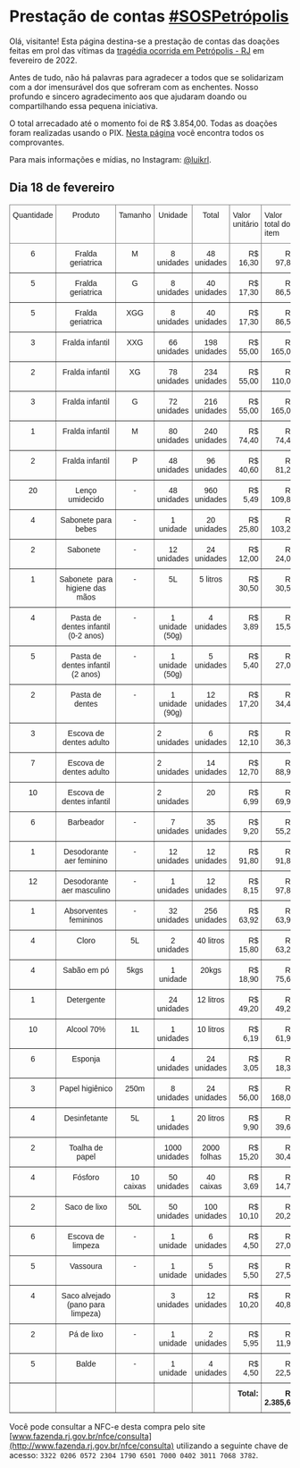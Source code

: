 # Prestação de contas [\#SOSPetrópolis](https://www.instagram.com/explore/tags/sospetropolis/)
Olá, visitante! Esta página destina-se a prestação de contas das doações feitas em prol das vítimas da [tragédia ocorrida em Petrópolis - RJ](https://www.cnnbrasil.com.br/nacional/imagens-mostram-a-cidade-de-petropolis-antes-e-depois-das-chuvas/) em fevereiro de 2022.

Antes de tudo, não há palavras para agradecer a todos que se solidarizam com a dor imensurável dos que sofreram com as enchentes. Nosso profundo e sincero agradecimento aos que ajudaram doando ou compartilhando essa pequena iniciativa.

O total arrecadado até o momento foi de R$ 3.854,00. Todas as doações foram realizadas usando o PIX. [Nesta página]() você encontra todos os comprovantes.

Para mais informações e mídias, no Instagram: [@luikrl](https://www.instagram.com/stories/highlights/18082089718295122/).

## Dia 18 de fevereiro
<style type="text/css">
.tg  {border-collapse:collapse;border-spacing:0;}
.tg td{border-color:black;border-style:solid;border-width:1px;font-family:Arial, sans-serif;font-size:14px;
  overflow:hidden;padding:10px 5px;word-break:normal;}
.tg th{border-color:black;border-style:solid;border-width:1px;font-family:Arial, sans-serif;font-size:14px;
  font-weight:normal;overflow:hidden;padding:10px 5px;word-break:normal;}
.tg .tg-c3ow{border-color:inherit;text-align:center;vertical-align:top}
.tg .tg-0pky{border-color:inherit;text-align:left;vertical-align:top}
.tg .tg-dvpl{border-color:inherit;text-align:right;vertical-align:top}
.tg .tg-6ic8{border-color:inherit;font-weight:bold;text-align:right;vertical-align:top}
@media screen and (max-width: 767px) {.tg {width: auto !important;}.tg col {width: auto !important;}.tg-wrap {overflow-x: auto;-webkit-overflow-scrolling: touch;}}</style>
<div class="tg-wrap"><table class="tg">
<thead>
  <tr>
    <th class="tg-c3ow">Quantidade</th>
    <th class="tg-c3ow">Produto</th>
    <th class="tg-c3ow">Tamanho</th>
    <th class="tg-c3ow"><span style="font-weight:normal">Unidade</span></th>
    <th class="tg-c3ow">Total</th>
    <th class="tg-0pky">Valor unitário</th>
    <th class="tg-0pky">Valor total do item</th>
  </tr>
</thead>
<tbody>
  <tr>
    <td class="tg-c3ow">6</td>
    <td class="tg-c3ow">Fralda geriatrica</td>
    <td class="tg-c3ow">M</td>
    <td class="tg-c3ow">8 unidades</td>
    <td class="tg-c3ow">48 unidades</td>
    <td class="tg-dvpl">R$ 16,30</td>
    <td class="tg-dvpl">R$ 97,80</td>
  </tr>
  <tr>
    <td class="tg-c3ow">5</td>
    <td class="tg-c3ow">Fralda geriatrica</td>
    <td class="tg-c3ow">G</td>
    <td class="tg-c3ow">8 unidades</td>
    <td class="tg-c3ow">40 unidades</td>
    <td class="tg-dvpl">R$ 17,30</td>
    <td class="tg-dvpl">R$ 86,50</td>
  </tr>
  <tr>
    <td class="tg-c3ow">5</td>
    <td class="tg-c3ow">Fralda geriatrica</td>
    <td class="tg-c3ow">XGG</td>
    <td class="tg-c3ow">8 unidades</td>
    <td class="tg-c3ow">40 unidades</td>
    <td class="tg-dvpl">R$ 17,30</td>
    <td class="tg-dvpl">R$ 86,50</td>
  </tr>
  <tr>
    <td class="tg-c3ow">3</td>
    <td class="tg-c3ow">Fralda infantil</td>
    <td class="tg-c3ow">XXG</td>
    <td class="tg-c3ow">66 unidades </td>
    <td class="tg-c3ow">198 unidades</td>
    <td class="tg-dvpl">R$ 55,00</td>
    <td class="tg-dvpl">R$ 165,00</td>
  </tr>
  <tr>
    <td class="tg-c3ow">2</td>
    <td class="tg-c3ow">Fralda infantil</td>
    <td class="tg-c3ow">XG </td>
    <td class="tg-c3ow">78 unidades</td>
    <td class="tg-c3ow">234 unidades</td>
    <td class="tg-dvpl">R$ 55,00</td>
    <td class="tg-dvpl">R$ 110,00</td>
  </tr>
  <tr>
    <td class="tg-c3ow">3</td>
    <td class="tg-c3ow">Fralda infantil</td>
    <td class="tg-c3ow">G</td>
    <td class="tg-c3ow">72 unidades</td>
    <td class="tg-c3ow">216 unidades</td>
    <td class="tg-dvpl">R$ 55,00</td>
    <td class="tg-dvpl">R$ 165,00</td>
  </tr>
  <tr>
    <td class="tg-c3ow">1</td>
    <td class="tg-c3ow">Fralda infantil</td>
    <td class="tg-c3ow">M</td>
    <td class="tg-c3ow">80 unidades</td>
    <td class="tg-c3ow">240 unidades</td>
    <td class="tg-dvpl">R$ 74,40</td>
    <td class="tg-dvpl">R$ 74,40</td>
  </tr>
  <tr>
    <td class="tg-c3ow">2</td>
    <td class="tg-c3ow">Fralda infantil</td>
    <td class="tg-c3ow">P</td>
    <td class="tg-c3ow">48 unidades</td>
    <td class="tg-c3ow">96 unidades</td>
    <td class="tg-dvpl">R$ 40,60</td>
    <td class="tg-dvpl">R$ 81,20</td>
  </tr>
  <tr>
    <td class="tg-c3ow">20</td>
    <td class="tg-c3ow">Lenço umidecido </td>
    <td class="tg-c3ow">-</td>
    <td class="tg-c3ow">48 unidades </td>
    <td class="tg-c3ow">960 unidades</td>
    <td class="tg-dvpl">R$ 5,49</td>
    <td class="tg-dvpl">R$ 109,80</td>
  </tr>
  <tr>
    <td class="tg-c3ow">4</td>
    <td class="tg-c3ow">Sabonete para bebes</td>
    <td class="tg-c3ow">-</td>
    <td class="tg-c3ow">1 unidade</td>
    <td class="tg-c3ow">20 unidades</td>
    <td class="tg-dvpl">R$ 25,80</td>
    <td class="tg-dvpl">R$ 103,20</td>
  </tr>
  <tr>
    <td class="tg-c3ow">2</td>
    <td class="tg-c3ow">Sabonete&nbsp;&nbsp;</td>
    <td class="tg-c3ow">-</td>
    <td class="tg-c3ow">12 unidades </td>
    <td class="tg-c3ow">24 unidades</td>
    <td class="tg-dvpl">R$ 12,00</td>
    <td class="tg-dvpl">R$ 24,00</td>
  </tr>
  <tr>
    <td class="tg-c3ow">1</td>
    <td class="tg-c3ow">Sabonete&nbsp;&nbsp;para higiene das mãos</td>
    <td class="tg-c3ow">-</td>
    <td class="tg-c3ow">5L</td>
    <td class="tg-c3ow">5 litros</td>
    <td class="tg-dvpl">R$ 30,50</td>
    <td class="tg-dvpl">R$ 30,50</td>
  </tr>
  <tr>
    <td class="tg-c3ow">4</td>
    <td class="tg-c3ow">Pasta de dentes infantil (0-2 anos)</td>
    <td class="tg-c3ow">-</td>
    <td class="tg-c3ow">1 unidade (50g)</td>
    <td class="tg-c3ow">4 unidades</td>
    <td class="tg-dvpl">R$ 3,89</td>
    <td class="tg-dvpl">R$ 15,56</td>
  </tr>
  <tr>
    <td class="tg-c3ow">5</td>
    <td class="tg-c3ow">Pasta de dentes infantil (2 anos)</td>
    <td class="tg-c3ow">-</td>
    <td class="tg-c3ow">1 unidade (50g)</td>
    <td class="tg-c3ow">5 unidades</td>
    <td class="tg-dvpl">R$ 5,40</td>
    <td class="tg-dvpl">R$ 27,00</td>
  </tr>
  <tr>
    <td class="tg-c3ow">2</td>
    <td class="tg-c3ow">Pasta de dentes</td>
    <td class="tg-c3ow">-</td>
    <td class="tg-c3ow">1 unidade (90g)</td>
    <td class="tg-c3ow">12 unidades</td>
    <td class="tg-dvpl">R$ 17,20</td>
    <td class="tg-dvpl">R$ 34,40</td>
  </tr>
  <tr>
    <td class="tg-c3ow">3</td>
    <td class="tg-c3ow">Escova de dentes adulto</td>
    <td class="tg-c3ow"></td>
    <td class="tg-0pky"><span style="font-weight:normal">2 unidades</span></td>
    <td class="tg-c3ow">6 unidades</td>
    <td class="tg-dvpl">R$ 12,10</td>
    <td class="tg-dvpl">R$ 36,30</td>
  </tr>
  <tr>
    <td class="tg-c3ow">7</td>
    <td class="tg-c3ow">Escova de dentes adulto</td>
    <td class="tg-c3ow"></td>
    <td class="tg-0pky"><span style="font-weight:normal">2 unidades</span></td>
    <td class="tg-c3ow">14 unidades</td>
    <td class="tg-dvpl">R$ 12,70</td>
    <td class="tg-dvpl">R$ 88,90</td>
  </tr>
  <tr>
    <td class="tg-c3ow">10</td>
    <td class="tg-c3ow">Escova de dentes infantil </td>
    <td class="tg-c3ow"></td>
    <td class="tg-0pky"><span style="font-weight:normal">2 unidades</span></td>
    <td class="tg-c3ow">20</td>
    <td class="tg-dvpl">R$ 6,99</td>
    <td class="tg-dvpl">R$ 69,90</td>
  </tr>
  <tr>
    <td class="tg-c3ow">6</td>
    <td class="tg-c3ow">Barbeador</td>
    <td class="tg-c3ow">-</td>
    <td class="tg-c3ow">7 unidades</td>
    <td class="tg-c3ow">35 unidades</td>
    <td class="tg-dvpl">R$ 9,20</td>
    <td class="tg-dvpl">R$ 55,20</td>
  </tr>
  <tr>
    <td class="tg-c3ow">1</td>
    <td class="tg-c3ow">Desodorante aer feminino</td>
    <td class="tg-c3ow">-</td>
    <td class="tg-c3ow">12 unidades</td>
    <td class="tg-c3ow">12 unidades</td>
    <td class="tg-dvpl">R$ 91,80</td>
    <td class="tg-dvpl">R$ 91,80</td>
  </tr>
  <tr>
    <td class="tg-c3ow">12</td>
    <td class="tg-c3ow">Desodorante aer masculino</td>
    <td class="tg-c3ow">-</td>
    <td class="tg-c3ow">1 unidades</td>
    <td class="tg-c3ow">12 unidades</td>
    <td class="tg-dvpl">R$ 8,15</td>
    <td class="tg-dvpl">R$ 97,80</td>
  </tr>
  <tr>
    <td class="tg-c3ow">1</td>
    <td class="tg-c3ow">Absorventes femininos</td>
    <td class="tg-c3ow">-</td>
    <td class="tg-c3ow">32 unidades</td>
    <td class="tg-c3ow">256 unidades</td>
    <td class="tg-dvpl">R$ 63,92</td>
    <td class="tg-dvpl">R$ 63,92</td>
  </tr>
  <tr>
    <td class="tg-c3ow">4</td>
    <td class="tg-c3ow">Cloro</td>
    <td class="tg-c3ow">5L</td>
    <td class="tg-c3ow">2 unidades</td>
    <td class="tg-c3ow">40 litros</td>
    <td class="tg-dvpl">R$ 15,80</td>
    <td class="tg-dvpl">R$ 63,20</td>
  </tr>
  <tr>
    <td class="tg-c3ow">4</td>
    <td class="tg-c3ow">Sabão em pó</td>
    <td class="tg-c3ow">5kgs</td>
    <td class="tg-c3ow">1 unidade </td>
    <td class="tg-c3ow">20kgs</td>
    <td class="tg-dvpl">R$ 18,90</td>
    <td class="tg-dvpl">R$ 75,60</td>
  </tr>
  <tr>
    <td class="tg-c3ow">1</td>
    <td class="tg-c3ow">Detergente</td>
    <td class="tg-0pky"></td>
    <td class="tg-c3ow">24 unidades</td>
    <td class="tg-c3ow">12 litros</td>
    <td class="tg-dvpl">R$ 49,20</td>
    <td class="tg-dvpl">R$ 49,20</td>
  </tr>
  <tr>
    <td class="tg-c3ow">10</td>
    <td class="tg-c3ow">Alcool 70%</td>
    <td class="tg-c3ow">1L</td>
    <td class="tg-c3ow">1 unidades</td>
    <td class="tg-c3ow">10 litros</td>
    <td class="tg-dvpl">R$ 6,19</td>
    <td class="tg-dvpl">R$ 61,90</td>
  </tr>
  <tr>
    <td class="tg-c3ow">6</td>
    <td class="tg-c3ow">Esponja </td>
    <td class="tg-0pky"></td>
    <td class="tg-c3ow">4 unidades</td>
    <td class="tg-c3ow">24 unidades</td>
    <td class="tg-dvpl">R$ 3,05</td>
    <td class="tg-dvpl">R$ 18,30</td>
  </tr>
  <tr>
    <td class="tg-c3ow">3</td>
    <td class="tg-c3ow">Papel higiênico</td>
    <td class="tg-c3ow">250m</td>
    <td class="tg-c3ow">8 unidades</td>
    <td class="tg-c3ow">24 unidades</td>
    <td class="tg-dvpl">R$ 56,00</td>
    <td class="tg-dvpl">R$ 168,00</td>
  </tr>
  <tr>
    <td class="tg-c3ow">4</td>
    <td class="tg-c3ow">Desinfetante</td>
    <td class="tg-c3ow">5L</td>
    <td class="tg-c3ow">1 unidades</td>
    <td class="tg-c3ow">20 litros</td>
    <td class="tg-dvpl">R$ 9,90</td>
    <td class="tg-dvpl">R$ 39,60</td>
  </tr>
  <tr>
    <td class="tg-c3ow">2</td>
    <td class="tg-c3ow">Toalha de papel</td>
    <td class="tg-0pky"></td>
    <td class="tg-c3ow">1000 unidades</td>
    <td class="tg-c3ow">2000 folhas</td>
    <td class="tg-dvpl">R$ 15,20</td>
    <td class="tg-dvpl">R$ 30,40</td>
  </tr>
  <tr>
    <td class="tg-c3ow">4</td>
    <td class="tg-c3ow">Fósforo </td>
    <td class="tg-c3ow">10 caixas</td>
    <td class="tg-c3ow">50 unidades</td>
    <td class="tg-c3ow">40 caixas</td>
    <td class="tg-dvpl">R$ 3,69</td>
    <td class="tg-dvpl">R$ 14,76</td>
  </tr>
  <tr>
    <td class="tg-c3ow">2</td>
    <td class="tg-c3ow">Saco de lixo</td>
    <td class="tg-c3ow">50L</td>
    <td class="tg-c3ow">50 unidades</td>
    <td class="tg-c3ow">100 unidades</td>
    <td class="tg-dvpl">R$ 10,10</td>
    <td class="tg-dvpl">R$ 20,20</td>
  </tr>
  <tr>
    <td class="tg-c3ow">6</td>
    <td class="tg-c3ow">Escova de limpeza</td>
    <td class="tg-c3ow">-</td>
    <td class="tg-c3ow">1 unidade</td>
    <td class="tg-c3ow">6 unidades </td>
    <td class="tg-dvpl">R$ 4,50</td>
    <td class="tg-dvpl">R$ 27,00</td>
  </tr>
  <tr>
    <td class="tg-c3ow">5</td>
    <td class="tg-c3ow">Vassoura</td>
    <td class="tg-c3ow">-</td>
    <td class="tg-c3ow">1 unidade</td>
    <td class="tg-c3ow">5 unidades </td>
    <td class="tg-dvpl">R$ 5,50</td>
    <td class="tg-dvpl">R$ 27,50</td>
  </tr>
  <tr>
    <td class="tg-c3ow">4</td>
    <td class="tg-c3ow">Saco alvejado (pano para limpeza)</td>
    <td class="tg-0pky"></td>
    <td class="tg-c3ow">3 unidades</td>
    <td class="tg-c3ow">12 unidades </td>
    <td class="tg-dvpl">R$ 10,20</td>
    <td class="tg-dvpl">R$ 40,80</td>
  </tr>
  <tr>
    <td class="tg-c3ow">2</td>
    <td class="tg-c3ow">Pá de lixo</td>
    <td class="tg-c3ow">-</td>
    <td class="tg-c3ow">1 unidade</td>
    <td class="tg-c3ow">2 unidades </td>
    <td class="tg-dvpl">R$ 5,95</td>
    <td class="tg-dvpl">R$ 11,90</td>
  </tr>
  <tr>
    <td class="tg-c3ow">5</td>
    <td class="tg-c3ow">Balde</td>
    <td class="tg-c3ow">-</td>
    <td class="tg-c3ow">1 unidade</td>
    <td class="tg-c3ow">4 unidades</td>
    <td class="tg-dvpl">R$ 4,50</td>
    <td class="tg-dvpl">R$ 22,50</td>
  </tr>
  <tr>
    <td class="tg-0pky"></td>
    <td class="tg-0pky"></td>
    <td class="tg-0pky"></td>
    <td class="tg-0pky"></td>
    <td class="tg-0pky"></td>
    <td class="tg-6ic8">Total:</td>
    <td class="tg-6ic8">R$ 2.385,64</td>
  </tr>
</tbody>
</table></div>

Você pode consultar a NFC-e desta compra pelo site [www.fazenda.rj.gov.br/nfce/consulta](http://www.fazenda.rj.gov.br/nfce/consulta) utilizando a seguinte chave de acesso: `3322 0206 0572 2304 1790 6501 7000 0402 3011 7068 3782`. 

